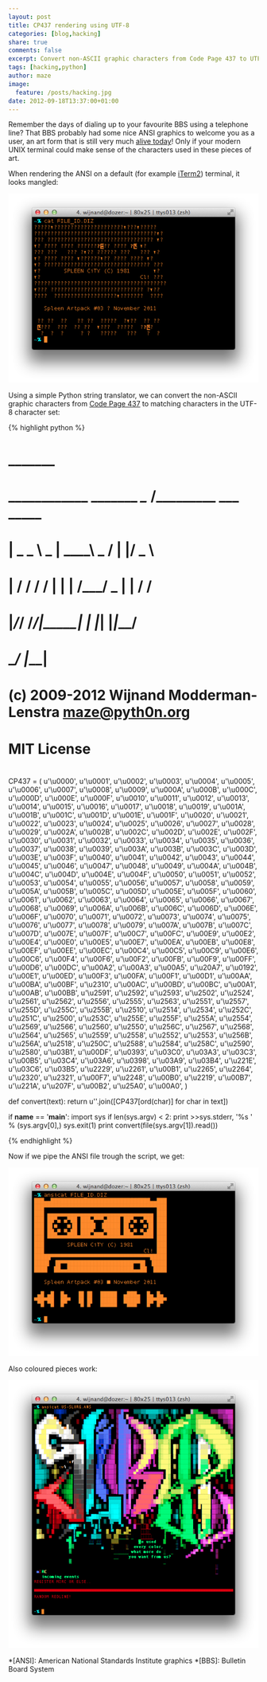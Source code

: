 ```yaml
---
layout: post
title: CP437 rendering using UTF-8
categories: [blog,hacking]
share: true
comments: false
excerpt: Convert non-ASCII graphic characters from Code Page 437 to UTF-8.
tags: [hacking,python]
author: maze
image:
  feature: /posts/hacking.jpg
date: 2012-09-18T13:37:00+01:00
---
```

Remember the days of dialing up to your favourite BBS using a telephone line?
That BBS probably had some nice ANSI graphics to welcome you as a user, an art
form that is still very much [alive today](http://sixteencolors.net/)! Only if
your modern UNIX terminal could make sense of the characters used in these
pieces of art.

When rendering the ANSI on a default (for example [iTerm2](http://iterm2.com))
terminal, it looks mangled:

![ANSI rendered with cat](/images/posts/cp437-cat.png)

Using a simple Python string translator, we can convert the non-ASCII graphic
characters from [Code Page 437](http://en.wikipedia.org/wiki/Code_page_437) to
matching characters in the UTF-8 character set:

{% highlight python %}
#                          _______
#    ____________ _______ _\__   /_________        ___  _____
#   |    _   _   \   _   |   ____\   _    /       |   |/  _  \
#   |    /   /   /   /   |  |     |  /___/    _   |   |   /  /
#   |___/___/   /___/____|________|___   |   |_|  |___|_____/
#           \__/                     |___|
#
#
# (c) 2009-2012 Wijnand Modderman-Lenstra <maze@pyth0n.org>
#               MIT License
#

CP437 = (
    u'\u0000', u'\u0001', u'\u0002', u'\u0003', u'\u0004', u'\u0005',
    u'\u0006', u'\u0007', u'\u0008', u'\u0009', u'\u000A', u'\u000B',
    u'\u000C', u'\u000D', u'\u000E', u'\u000F', u'\u0010', u'\u0011',
    u'\u0012', u'\u0013', u'\u0014', u'\u0015', u'\u0016', u'\u0017',
    u'\u0018', u'\u0019', u'\u001A', u'\u001B', u'\u001C', u'\u001D',
    u'\u001E', u'\u001F', u'\u0020', u'\u0021', u'\u0022', u'\u0023',
    u'\u0024', u'\u0025', u'\u0026', u'\u0027', u'\u0028', u'\u0029',
    u'\u002A', u'\u002B', u'\u002C', u'\u002D', u'\u002E', u'\u002F',
    u'\u0030', u'\u0031', u'\u0032', u'\u0033', u'\u0034', u'\u0035',
    u'\u0036', u'\u0037', u'\u0038', u'\u0039', u'\u003A', u'\u003B',
    u'\u003C', u'\u003D', u'\u003E', u'\u003F', u'\u0040', u'\u0041',
    u'\u0042', u'\u0043', u'\u0044', u'\u0045', u'\u0046', u'\u0047',
    u'\u0048', u'\u0049', u'\u004A', u'\u004B', u'\u004C', u'\u004D',
    u'\u004E', u'\u004F', u'\u0050', u'\u0051', u'\u0052', u'\u0053',
    u'\u0054', u'\u0055', u'\u0056', u'\u0057', u'\u0058', u'\u0059',
    u'\u005A', u'\u005B', u'\u005C', u'\u005D', u'\u005E', u'\u005F',
    u'\u0060', u'\u0061', u'\u0062', u'\u0063', u'\u0064', u'\u0065',
    u'\u0066', u'\u0067', u'\u0068', u'\u0069', u'\u006A', u'\u006B',
    u'\u006C', u'\u006D', u'\u006E', u'\u006F', u'\u0070', u'\u0071',
    u'\u0072', u'\u0073', u'\u0074', u'\u0075', u'\u0076', u'\u0077',
    u'\u0078', u'\u0079', u'\u007A', u'\u007B', u'\u007C', u'\u007D',
    u'\u007E', u'\u007F', u'\u00C7', u'\u00FC', u'\u00E9', u'\u00E2',
    u'\u00E4', u'\u00E0', u'\u00E5', u'\u00E7', u'\u00EA', u'\u00EB',
    u'\u00E8', u'\u00EF', u'\u00EE', u'\u00EC', u'\u00C4', u'\u00C5',
    u'\u00C9', u'\u00E6', u'\u00C6', u'\u00F4', u'\u00F6', u'\u00F2',
    u'\u00FB', u'\u00F9', u'\u00FF', u'\u00D6', u'\u00DC', u'\u00A2',
    u'\u00A3', u'\u00A5', u'\u20A7', u'\u0192', u'\u00E1', u'\u00ED',
    u'\u00F3', u'\u00FA', u'\u00F1', u'\u00D1', u'\u00AA', u'\u00BA',
    u'\u00BF', u'\u2310', u'\u00AC', u'\u00BD', u'\u00BC', u'\u00A1',
    u'\u00AB', u'\u00BB', u'\u2591', u'\u2592', u'\u2593', u'\u2502',
    u'\u2524', u'\u2561', u'\u2562', u'\u2556', u'\u2555', u'\u2563',
    u'\u2551', u'\u2557', u'\u255D', u'\u255C', u'\u255B', u'\u2510',
    u'\u2514', u'\u2534', u'\u252C', u'\u251C', u'\u2500', u'\u253C',
    u'\u255E', u'\u255F', u'\u255A', u'\u2554', u'\u2569', u'\u2566',
    u'\u2560', u'\u2550', u'\u256C', u'\u2567', u'\u2568', u'\u2564',
    u'\u2565', u'\u2559', u'\u2558', u'\u2552', u'\u2553', u'\u256B',
    u'\u256A', u'\u2518', u'\u250C', u'\u2588', u'\u2584', u'\u258C',
    u'\u2590', u'\u2580', u'\u03B1', u'\u00DF', u'\u0393', u'\u03C0',
    u'\u03A3', u'\u03C3', u'\u00B5', u'\u03C4', u'\u03A6', u'\u0398',
    u'\u03A9', u'\u03B4', u'\u221E', u'\u03C6', u'\u03B5', u'\u2229',
    u'\u2261', u'\u00B1', u'\u2265', u'\u2264', u'\u2320', u'\u2321',
    u'\u00F7', u'\u2248', u'\u00B0', u'\u2219', u'\u00B7', u'\u221A',
    u'\u207F', u'\u00B2', u'\u25A0', u'\u00A0',
)

def convert(text):
    return u''.join([CP437[ord(char)] for char in text])

if __name__ == '__main__':
    import sys
    if len(sys.argv) < 2:
        print >>sys.stderr, '%s <file>' % (sys.argv[0],)
        sys.exit(1)
    print convert(file(sys.argv[1]).read())

{% endhighlight %}

Now if we pipe the ANSI file trough the script, we get:

![ANSI rendered with python](/images/posts/cp437-python.png)

Also coloured pieces work:

![ANSI rendered with python](/images/posts/cp437-colors.png)

*[ANSI]: American National Standards Institute graphics
*[BBS]:  Bulletin Board System
